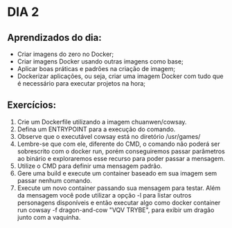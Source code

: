 # DIA 2

## Aprendizados do dia:
* Criar imagens do zero no Docker;
* Criar imagens Docker usando outras imagens como base;
* Aplicar boas práticas e padrões na criação de imagem;
* Dockerizar aplicações, ou seja, criar uma imagem Docker com tudo que é necessário para executar projetos na hora;

## Exercícios:
1. Crie um Dockerfile utilizando a imagem chuanwen/cowsay.
2. Defina um ENTRYPOINT para a execução do comando.
3. Observe que o executável cowsay está no diretório /usr/games/
4. Lembre-se que com ele, diferente do CMD, o comando não poderá ser sobrescrito com o docker run, porém conseguiremos passar parâmetros ao binário e exploraremos esse recurso para poder passar a mensagem.
5. Utilize o CMD para definir uma mensagem padrão.
6. Gere uma build e execute um container baseado em sua imagem sem passar nenhum comando.
7. Execute um novo container passando sua mensagem para testar. Além da mensagem você pode utilizar a opção -l para listar outros personagens disponíveis e então executar algo como docker container run cowsay -f dragon-and-cow "VQV TRYBE", para exibir um dragão junto com a vaquinha.
